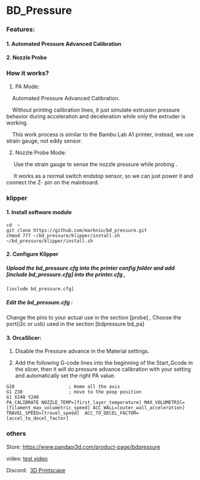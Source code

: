 # BD_Pressure

### Features:

#### 1. Automated Pressure Advanced Calibration

#### 2. Nozzle Probe


### How it works?

1. PA Mode:

    Automated Pressure Advanced Calibration.

    Without printing calibration lines, it just simulate extrusion pressure behavior during acceleration and deceleration while only the extruder is working.

    This work process is similar to the Bambu Lab A1 printer, instead, we use  strain gauge, not eddy sensor.

2. Nozzle Probe Mode: 

     Use the strain gauge to sense the nozzle pressure while probing .

     It works as a normal switch endstop sensor, so we can just power it and connect the Z- pin on the mainboard. 


### klipper 

#### 1. Install software module
```
cd  ~
git clone https://github.com/markniu/bd_pressure.git
chmod 777 ~/bd_pressure/klipper/install.sh
~/bd_pressure/klipper/install.sh
```

#### 2. Configure Klipper

##### Upload the bd_pressure.cfg into the printer config folder and add [include bd_pressure.cfg] into the printer.cfg , 
```
[include bd_pressure.cfg]
```
##### Edit the bd_pressure.cfg : 
  Change the pins to your actual use in the section [probe] 
  , Choose the port(i2c or usb) used in the section [bdpressure bd_pa]

#### 3. OrcaSlicer:

1. Disable the Pressure advance in the Material settings.

2. Add the following G-code lines into the beginning of the Start_Gcode in the slicer, then it will do pressure advance calibration with your setting and automatically set the right PA value. 
```
G28                    ; Home all the axis
G1 Z30                 ; move to the poop position
G1 X240 Y240   
PA_CALIBRATE NOZZLE_TEMP=[first_layer_temperature] MAX_VOLUMETRIC=[filament_max_volumetric_speed] ACC_WALL=[outer_wall_acceleration]  TRAVEL_SPEED=[travel_speed]  ACC_TO_DECEL_FACTOR=[accel_to_decel_factor]
```


### others
Store: https://www.pandapi3d.com/product-page/bdpressure

video: [test video](https://youtu.be/zLuWcR-ahno)

Discord:  [3D Printscape](https://discord.com/channels/804253067784355863/1403863863367176312)
